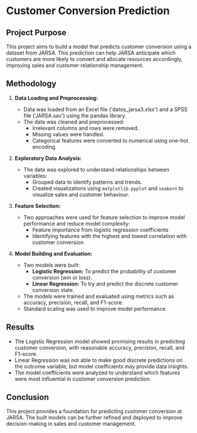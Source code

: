 # Customer Conversion Prediction

## Project Purpose

This project aims to build a model that predicts customer conversion using a dataset from JARSA. This prediction can help JARSA anticipate which customers are more likely to convert and allocate resources accordingly, improving sales and customer relationship management.

## Methodology

1. **Data Loading and Preprocessing:**
    - Data was loaded from an Excel file ('datos_jarsa3.xlsx') and a SPSS file ('JARSA.sav') using the pandas library.
    - The data was cleaned and preprocessed:
        - Irrelevant columns and rows were removed.
        - Missing values were handled.
        - Categorical features were converted to numerical using one-hot encoding.

2. **Exploratory Data Analysis:**
    - The data was explored to understand relationships between variables:
        - Grouped data to identify patterns and trends.
        - Created visualizations using `matplotlib.pyplot` and `seaborn` to visualize sales and customer behaviour.

3. **Feature Selection:**
    -  Two approaches were used for feature selection to improve model performance and reduce model complexity:
        - Feature importance from logistic regression coefficients
        - Identifying features with the highest and lowest correlation with customer conversion  

4. **Model Building and Evaluation:**
    - Two models were built:
        - **Logistic Regression:** To predict the probability of customer conversion (win or loss).
        - **Linear Regression:** To try and predict the discrete customer conversion state.
    - The models were trained and evaluated using metrics such as accuracy, precision, recall, and F1-score.
    - Standard scaling was used to improve model performance

## Results

- The Logistic Regression model showed promising results in predicting customer conversion, with reasonable accuracy, precision, recall, and F1-score.
- Linear Regression was not able to make good discrete predictions on the outcome variable, but model coefficients may provide data insights.
- The model coefficients were analyzed to understand which features were most influential in customer conversion prediction.


## Conclusion

This project provides a foundation for predicting customer conversion at JARSA. The built models can be further refined and deployed to improve decision-making in sales and customer management.
